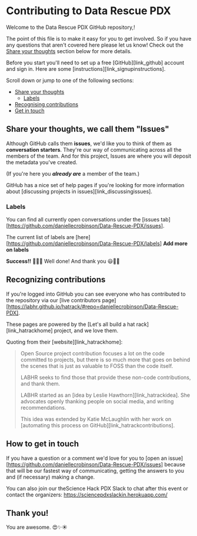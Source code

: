 # Contributing to Data Rescue PDX

Welcome to the Data Rescue PDX GitHub repository,!

The point of this file is to make it easy for you to get involved. So if you have any questions that aren't covered here please let us know! Check out the [Share your thoughts](#share-your-thoughts) section below for more details.

Before you start you'll need to set up a free [GitHub][link_github] account and sign in. Here are some [instructions][link_signupinstructions].

Scroll down or jump to one of the following sections:

* [Share your thoughts](#share-your-thoughts)
  * [Labels](#labels)
* [Recognising contributions](#recognising-contributions)
* [Get in touch](#how-to-get-in-touch)

## Share your thoughts, we call them "Issues"

Although GitHub calls them **issues**, we'd like you to think of them as **conversation starters**. They're our way of communicating across all the members of the team. And for this project, Issues are where you will deposit the metadata you've created.

(If you're here you ***already are*** a member of the team.)

GitHub has a nice set of help pages if you're looking for more information about [discussing projects in issues][link_discussingissues].

### Labels

You can find all currently open conversations under the [issues tab][https://github.com/daniellecrobinson/Data-Rescue-PDX/issues].

The current list of labels are [here][https://github.com/daniellecrobinson/Data-Rescue-PDX/labels] 
**Add more on labels**

**Success!!** :balloon::balloon::balloon: Well done! And thank you :smiley::tada::sparkles:

## Recognizing contributions

If you're logged into GitHub you can see everyone who has contributed to the repository via our [live contributors page][https://labhr.github.io/hatrack/#repo=daniellecrobinson/Data-Rescue-PDX]. 

These pages are powered by the [Let's all build a hat rack][link_hatrackhome] project, and we love them. 

Quoting from their [website][link_hatrackhome]:

> Open Source project contribution focuses a lot on the code committed to projects, but there is so much more that goes on behind the scenes that is just as valuable to FOSS than the code itself.
> 
> LABHR seeks to find those that provide these non-code contributions, and thank them. 
>
> LABHR started as an [idea by Leslie Hawthorn][link_hatrackidea]. She advocates openly thanking people on social media, and writing recommendations.
>
> This idea was extended by Katie McLaughlin with her work on [automating this process on GitHub][link_hatrackcontributions]. 

## How to get in touch

If you have a question or a comment we'd love for you to [open an issue][https://github.com/daniellecrobinson/Data-Rescue-PDX/issues] because that will be our fastest way of communicating, getting the answers to you and (if necessary) making a change.

You can also join our theScience Hack PDX Slack to chat after this event or contact the organizers: https://sciencepdxslackin.herokuapp.com/


## Thank you!

You are awesome. :heart_eyes::sparkles::sunny:
